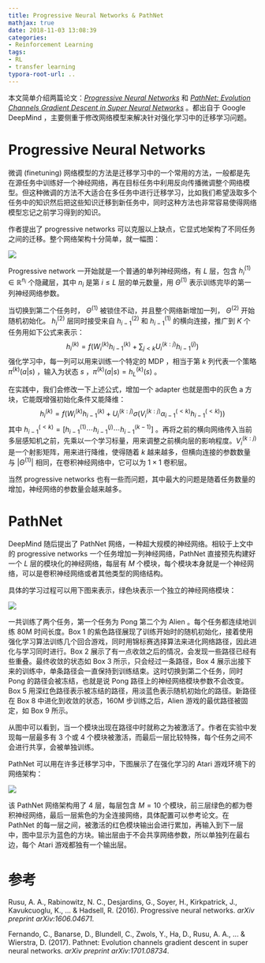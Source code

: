 ```yaml
---
title: Progressive Neural Networks & PathNet
mathjax: true
date: 2018-11-03 13:08:39
categories:
- Reinforcement Learning
tags:
- RL
- transfer learning
typora-root-url: ..
---
```


本文简单介绍两篇论文：*[Progressive Neural Networks](https://arxiv.org/pdf/1606.04671)* 和 *[PathNet: Evolution Channels Gradient Descent in Super Neural Networks](https://arxiv.org/pdf/1701.08734)* 。都出自于 Google DeepMind ，主要侧重于修改网络模型来解决针对强化学习中的迁移学习问题。

<!--more-->

# Progressive Neural Networks

微调 (finetuning) 网络模型的方法是迁移学习中的一个常用的方法，一般都是先在源任务中训练好一个神经网络，再在目标任务中利用反向传播微调整个网络模型。但这种微调的方法不大适合在多任务中进行迁移学习，比如我们希望汲取多个任务中的知识然后把这些知识迁移到新任务中，同时这种方法也非常容易使得网络模型忘记之前学习得到的知识。

作者提出了 progressive networks 可以克服以上缺点，它显式地架构了不同任务之间的迁移。整个网络架构十分简单，就一幅图：

![](/images/2018-11-03-Progressive-Neural-Networks-PathNet/i42qiT.png)

Progressive network 一开始就是一个普通的单列神经网络，有 $L$ 层，包含 $h_i^{(1)}\in\mathbb{R}^{n_i}$ 个隐藏层，其中 $n_i$ 是第 $i\le L$ 层的单元数量，用 $\Theta^{(1)}$ 表示训练完毕的第一列神经网络参数。

当切换到第二个任务时， $\Theta^{(1)}$ 被锁住不动，并且整个网络新增加一列， $\Theta^{(2)}$ 开始随机初始化。 $h_i^{(2)}$ 层同时接受来自 $h_{i-1}^{(2)}$ 和 $h_{i-1}^{(1)}$ 的横向连接，推广到 $K$ 个任务用如下公式来表示：
$$
h_i^{(k)}=f\left( W_i^{(k)}h_{i-1}^{(k)} + \sum_{j<k}U_i^{(k:j)}h_{i-1}^{(j)} \right)
$$
强化学习中，每一列可以用来训练一个特定的 MDP ，相当于第 $k$ 列代表一个策略 $\pi^{(k)}(a|s)$ ，输入为状态 $s$ ，$\pi^{(k)}(a|s)=h_L^{(k)}(s)$ 。 

在实践中，我们会修改一下上述公式，增加一个 adapter 也就是图中的灰色 a 方块，它能既增强初始化条件又能降维：
$$
h_i^{(k)}=f\left( W_i^{(k)}h_{i-1}^{(k)} + U_i^{(k:j)}\sigma(V_i^{(k:j)}\alpha_{i-1}^{(<k)}h_{i-1}^{(<k)}) \right)
$$
其中 $h_{i-1}^{(<k)}=[h_{i-1}^{(1)}\cdots h_{i-1}^{(j)} \cdots h_{i-1}^{(k-1)}]$ 。再将之前的横向网络传入当前多层感知机之前，先乘以一个学习标量，用来调整之前横向层的影响程度。$V_i^{(k:j)}$ 是一个射影矩阵，用来进行降维，使得随着 $k$ 越来越多，但横向连接的参数数量与 $|\Theta^{(1)}|$ 相同，在卷积神经网络中，它可以为 $1 \times 1$ 卷积层。

当然 progressive networks 也有一些而问题，其中最大的问题是随着任务数量的增加，神经网络的参数量会越来越多。

# PathNet

DeepMind 随后提出了 PathNet 网络，一种超大规模的神经网络。相较于上文中的 progressive networks 一个任务增加一列神经网络，PathNet 直接预先构建好一个 $L$ 层的模块化的神经网络，每层有 $M$ 个模块，每个模块本身就是一个神经网络，可以是卷积神经网络或者其他类型的网络结构。

具体的学习过程可以用下图来表示，绿色块表示一个独立的神经网络模块：

![](/images/2018-11-03-Progressive-Neural-Networks-PathNet/i45LJx.png)

一共训练了两个任务，第一个任务为 Pong 第二个为 Alien 。每个任务都连续地训练 80M 时间长度。Box 1 的紫色路径展现了训练开始时的随机初始化，接着使用强化学习算法训练几个回合游戏，同时用锦标赛选择算法来进化网络路径，因此进化与学习同时进行。Box 2 展示了有一点收敛之后的情况，会发现一些路径已经有些重叠。最终收敛的状态如 Box 3 所示，只会经过一条路径，Box 4 展示出接下来的训练中，单条路径会一直保持到训练结束。这时切换到第二个任务，同时 Pong 的路径会被冻结，也就是说 Pong 路径上的神经网络模块参数不会改变。Box 5 用深红色路径表示被冻结的路径，用淡蓝色表示随机初始化的路径。新路径在 Box 8 中进化到收敛的状态，160M 步训练之后，Alien 游戏的最优路径被固定，如 Box 9 所示。

从图中可以看到，当一个模块出现在路径中时就称之为被激活了。作者在实验中发现每一层最多有 3 个或 4 个模块被激活，而最后一层比较特殊，每个任务之间不会进行共享，会被单独训练。

PathNet 可以用在许多迁移学习中，下图展示了在强化学习的 Atari 游戏环境下的网络架构：

![](/images/2018-11-03-Progressive-Neural-Networks-PathNet/i4TAsS.png)

该 PathNet 网络架构用了 4 层，每层包含 $M=10$ 个模块，前三层绿色的都为卷积神经网络，最后一层紫色的为全连接网络，具体配置可以参考论文。在 PathNet 的每一层之间，被激活的红色模块输出会进行累加，再输入到下一层中，图中显示为蓝色的方块。输出层由于不会共享网络参数，所以单独列在最右边，每个 Atari 游戏都独有一个输出层。

# 参考

Rusu, A. A., Rabinowitz, N. C., Desjardins, G., Soyer, H., Kirkpatrick, J., Kavukcuoglu, K., ... & Hadsell, R. (2016). Progressive neural networks. *arXiv preprint arXiv:1606.04671*.

Fernando, C., Banarse, D., Blundell, C., Zwols, Y., Ha, D., Rusu, A. A., ... & Wierstra, D. (2017). Pathnet: Evolution channels gradient descent in super neural networks. *arXiv preprint arXiv:1701.08734*.